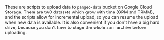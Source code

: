 These are scripts to upload data to `pangeo-data` bucket on Google Cloud
Storage. There are tw0 datasets which grow with time (GPM and TRMM), and the
scripts allow for incremental upload, so you can resume the upload when new data
is available. It is also convenient if you don't have a big hard drive, because
you don't have to stage the whole `zarr` archive before uploading.
